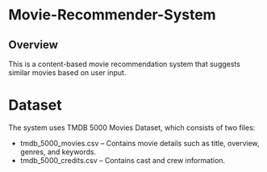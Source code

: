 # Movie-Recommender-System
## Overview 
This is a content-based movie recommendation system that suggests similar movies based on user input.

# Dataset
The system uses TMDB 5000 Movies Dataset, which consists of two files:

- tmdb_5000_movies.csv – Contains movie details such as title, overview, genres, and keywords.
- tmdb_5000_credits.csv – Contains cast and crew information.


